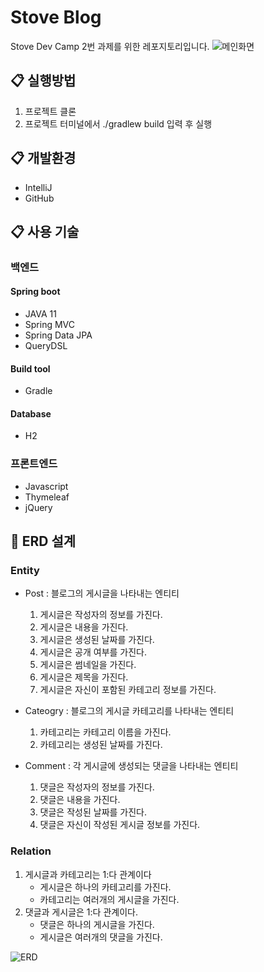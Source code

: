 # Stove Blog
Stove Dev Camp 2번 과제를 위한 레포지토리입니다.
![메인화면](https://user-images.githubusercontent.com/65841596/140411651-1c8f78c8-62b5-4119-85a2-6be51e7a5fd0.jpg)

## :clipboard: 실행방법
1. 프로젝트 클론
2. 프로젝트 터미널에서 ./gradlew build 입력 후 실행

## :clipboard: 개발환경
* IntelliJ
* GitHub

## :clipboard: 사용 기술
### 백엔드
#### Spring boot
* JAVA 11
* Spring MVC
* Spring Data JPA
* QueryDSL

#### Build tool
* Gradle

#### Database
* H2

### 프론트엔드
* Javascript
* Thymeleaf
* jQuery

## :link: ERD 설계
### Entity
- Post : 블로그의 게시글을 나타내는 엔티티
   1. 게시글은 작성자의 정보를 가진다.
   2. 게시글은 내용을 가진다.
   3. 게시글은 생성된 날짜를 가진다.
   4. 게시글은 공개 여부를 가진다.
   5. 게시글은 썸네일을 가진다.
   6. 게시글은 제목을 가진다.
   7. 게시글은 자신이 포함된 카테고리 정보를 가진다.
- Cateogry : 블로그의 게시글 카테고리를 나타내는 엔티티
   1. 카테고리는 카테고리 이름을 가진다.
   2. 카테고리는 생성된 날짜를 가진다.
 
- Comment : 각 게시글에 생성되는 댓글을 나타내는 엔티티
   1. 댓글은 작성자의 정보를 가진다.
   2. 댓글은 내용을 가진다.
   3. 댓글은 작성된 날짜를 가진다.
   4. 댓글은 자신이 작성된 게시글 정보를 가진다.
### Relation
1. 게시글과 카테고리는 1:다 관계이다
   - 게시글은 하나의 카테고리를 가진다.
   - 카테고리는 여러개의 게시글을 가진다.
2. 댓글과 게시글은 1:다 관계이다.
   - 댓글은 하나의 게시글을 가진다.
   - 게시글은 여러개의 댓글을 가진다.

![ERD](https://user-images.githubusercontent.com/65841596/140423482-1fec84e9-95a3-45fe-8cbb-41b214806bb7.png)

